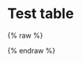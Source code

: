 # Test table

{% raw %}
<div id="diplay_description"> </div>
{% endraw %}

<script>
$(document).ready(function() {
  hu = window.location.search.substring(1);
  searchfor = hu.split("=");
  if( searchfor[0]=="action" ) {
      var description;
      fetch('./syntax.0.json')
        .then((response) => response.json())
        .then((json) => desription = json[ searchfor[1] ]["description"] );
      document.getElementById("diplay_description").innerHTML = "<b>Showing lessons that use </br></br>" + searchfor[1] + " (action) " + description + "</b>";
  }  
});
</script>
